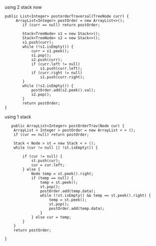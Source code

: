   using 2 stack now 
  
  
	public List<Integer> postorderTraversal(TreeNode curr) {
         ArrayList<Integer> postOrder = new ArrayList<>();
            if (curr == null) return postOrder;

            Stack<TreeNode> s1 = new Stack<>();
            Stack<TreeNode> s2 = new Stack<>();
            s1.push(curr);
            while (!s1.isEmpty()) {
                curr = s1.peek();
                s1.pop();
                s2.push(curr);
                if (curr.left != null)
                    s1.push(curr.left);
                if (curr.right != null)
                    s1.push(curr.right);
            }
            while (!s2.isEmpty()) {
                postOrder.add(s2.peek().val);
                s2.pop();
            }
            return postOrder;
    }

using 1 stack
	
	   public ArrayList<Integer> postOrderTrav(Node cur) {
        ArrayList < Integer > postOrder = new ArrayList < > ();
        if (cur == null) return postOrder;

        Stack < Node > st = new Stack < > ();
        while (cur != null || !st.isEmpty()) {

            if (cur != null) {
                st.push(cur);
                cur = cur.left;
            } else {
                Node temp = st.peek().right;
                if (temp == null) {
                    temp = st.peek();
                    st.pop();
                    postOrder.add(temp.data);
                    while (!st.isEmpty() && temp == st.peek().right) {
                        temp = st.peek();
                        st.pop();
                        postOrder.add(temp.data);
                    }
                } else cur = temp;
            }
        }
        return postOrder;

    }
	
